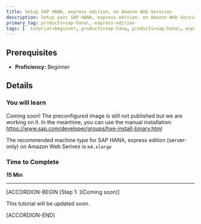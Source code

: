 ```yaml
---
title: Setup SAP HANA, express edition, on Amazon Web Services
description: Setup your SAP HANA, express edition, on Amazon Web Services  (coming soon)
primary_tag: products>sap-hana\,-express-edition
tags: [  tutorial>beginner, products>sap-hana, products>sap-hana\,-express-edition ]
---
```


## Prerequisites  
 - **Proficiency:** Beginner

## Details
### You will learn  
Coming soon!
The preconfigured image is still not published but we are working on it. In the meantime, you can use the manual installation: <https://www.sap.com/developer/groups/hxe-install-binary.html> 

The recommended machine type for SAP HANA, express edition (server-only) on Amazon Web Serives is `m4.xlarge`

### Time to Complete
**15 Min**

---

[ACCORDION-BEGIN [Step 1: ](Coming soon)]

This tutorial will be updated soon.

[ACCORDION-END]
